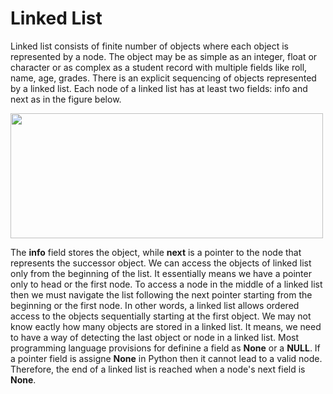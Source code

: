 # Linked List

Linked list consists of finite number of objects where each object is represented by a node. The object may be as simple as an integer,
float or character or as complex as a student record with multiple fields like roll, name, age, grades. There is an explicit sequencing 
of objects represented by a linked list. Each node of a linked list has at least two fields: info and
next as in the figure below. 

<p>
 <img src="../Topics/header_node.pdf" style="width:500;height:200;align:center;">
</p>

The <b>info</b> field stores the object, while <b>next</b> is a pointer to the node that represents the successor object. We can 
access the objects of linked list only from the beginning of the list. It essentially means we have a pointer only to head or the first
node. To access a node in the middle of a linked list then we must navigate the list following the next pointer starting from the 
beginning or the first node. In other words, a linked list allows ordered access to the objects sequentially starting at the first
object. We may not know eactly how many objects are stored in a linked list. It means, we need to have a way of detecting the last 
object or node in a linked list. Most programming language provisions for definine a field as <b>None</b> or a <b>NULL</b>. If a
pointer field is assigne <b>None</b> in Python then it cannot lead to a valid node. Therefore, the end of a linked list is reached
when a node's next field is <b>None</b>.

 
